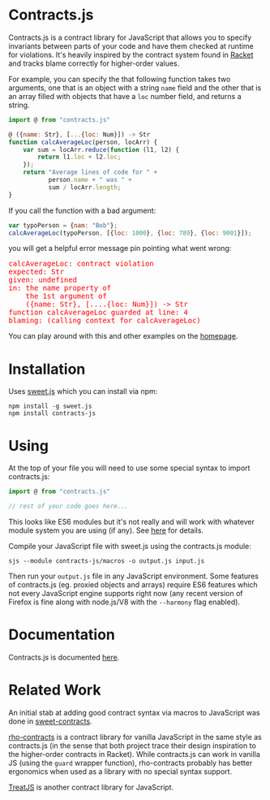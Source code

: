 # Contracts.js

Contracts.js is a contract library for JavaScript that allows you to
specify invariants between parts of your code and have them checked at
runtime for violations. It's heavily inspired by the contract system
found in [Racket](http://docs.racket-lang.org/guide/contracts.html) and
tracks blame correctly for higher-order values.

For example, you can specify the that following function takes two
arguments, one that is an object with a string `name` field and the
other that is an array filled with objects that have a `loc` number
field, and returns a string.

```js
import @ from "contracts.js"

@ ({name: Str}, [...{loc: Num}]) -> Str
function calcAverageLoc(person, locArr) {
    var sum = locArr.reduce(function (l1, l2) {
        return l1.loc + l2.loc;
    });
    return "Average lines of code for " +
           person.name + " was " +
           sum / locArr.length;
}

```

If you call the function with a bad argument:

```js
var typoPerson = {nam: "Bob"};
calcAverageLoc(typoPerson, [{loc: 1000}, {loc: 789}, {loc: 9001}]);
```

you will get a helpful error message pin pointing what went wrong:

<pre style="color:red">
calcAverageLoc: contract violation
expected: Str
given: undefined
in: the name property of
    the 1st argument of
    ({name: Str}, [....{loc: Num}]) -> Str
function calcAverageLoc guarded at line: 4
blaming: (calling context for calcAverageLoc)
</pre>

You can play around with this and other examples on the
[homepage](http://disnetdev.com/contracts.js).

# Installation

Uses [sweet.js](http://sweetjs.org) which you can install via npm:

```
npm install -g sweet.js
npm install contracts-js
```

# Using

At the top of your file you will need to use some special syntax to
import contracts.js:

```js
import @ from "contracts.js"

// rest of your code goes here...
```

This looks like ES6 modules but it's not really and will work with
whatever module system you are using (if any). See
[here](http://disnetdev.com/contracts.js/doc/main/contracts.html#what-is-up-with-the-import) for details.


Compile your JavaScript file with sweet.js using the contracts.js module:

```
sjs --module contracts-js/macros -o output.js input.js
```

Then run your `output.js` file in any JavaScript environment. Some
features of contracts.js (eg. proxied objects and arrays) require ES6
features which not every JavaScript engine supports right now (any
recent version of Firefox is fine along with node.js/V8 with the
`--harmony` flag enabled).

# Documentation

Contracts.js is documented [here](http://disnetdev.com/contracts.js/doc/main/contracts.html).


# Related Work

An initial stab at adding good contract syntax via macros to
JavaScript was done in
[sweet-contracts](https://github.com/oleiman/sweet-contracts).

[rho-contracts](https://github.com/sefaira/rho-contracts.js) is a
contract library for vanilla JavaScript in the same style as
contracts.js (in the sense that both project trace their design
inspiration to the higher-order contracts in Racket). While
contracts.js can work in vanilla JS (using the `guard` wrapper
function), rho-contracts probably has better ergonomics when used as a
library with no special syntax support.

[TreatJS](http://proglang.informatik.uni-freiburg.de/treatjs/) is
another contract library for JavaScript.
